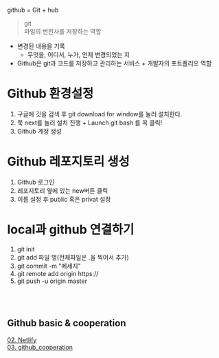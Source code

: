 github = Git + hub 

>git <br>
파일의 변천사를 저장하는 역할<br>
* 변경된 내용을 기록
    * 무엇을, 어디서, 누가, 언제 변경되었는 지
* Github은 git과 코드를 저장하고 관리하는 서비스 + 개발자의 포트폴리오 역할

# Github 환경설정
1. 구글에 깃을 검색 후 git download for window를 눌러 설치한다.
2. 쭉 next를 눌러 설치 진행 + Launch git bash 를 꼭 클릭!
3. Github 계정 생성

# Github 레포지토리 생성
1. Github 로그인
2. 레포지토리 옆에 있는 new버튼 클릭
3. 이름 설정 후 public 혹은 privat 설정

# local과 github 연결하기
1. git init
2. git add 파일 명(전체파일은 .을 찍어서 추가)
3. git commit -m "메세지"
4. git remote add origin https://
5. git push -u origin master

<br><br>

## Github basic & cooperation
[02. Netlify](./Netlify.md)<br>
[03. github_cooperation](./Github_Cooperation.md)